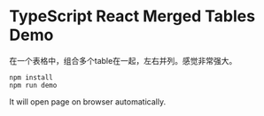 TypeScript React Merged Tables Demo
=================================

在一个表格中，组合多个table在一起，左右并列。感觉非常强大。

```
npm install
npm run demo
```

It will open page on browser automatically.
